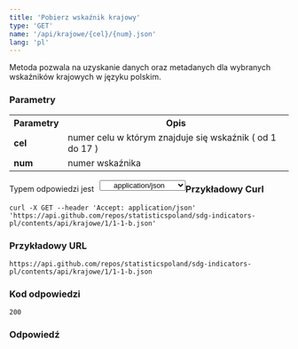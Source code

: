```yaml
---
title: 'Pobierz wskaźnik krajowy'
type: 'GET'
name: '/api/krajowe/{cel}/{num}.json'
lang: 'pl'
---
```


Metoda pozwala na uzyskanie danych oraz metadanych dla wybranych wskaźników krajowych w języku polskim.

### Parametry

<table id='api_table'>
  <tr>
    <th><b>Parametry</b></th>
    <th><b>Opis</b></th>
  </tr>
  <tr>
    <td><b>cel</b></td>
    <td>numer celu w którym znajduje się wskaźnik ( od 1 do 17 )</td>
  </tr>
  <tr>
    <td><b>num</b></td>
    <td>numer wskaźnika</td>
  </tr>
</table>

<p style='float:left;margin-top: 7px;'>Typem odpowiedzi jest</p>
<select style='float:left;padding: 0px 15px;width: 155px;margin-left: 10px;text-align-last: center;'>
  <option>application/json</option>
</select>

<div id='exampleKraj2'>

<h3 id="przykładowy-curl">Przykładowy Curl</h3>

<p><code class="highlighter-rouge">curl -X GET --header 'Accept: application/json' 'https://api.github.com/repos/statisticspoland/sdg-indicators-pl/contents/api/krajowe/1/1-1-b.json'</code></p>

<h3 id="przykładowy-url">Przykładowy URL</h3>

<p><code class="highlighter-rouge">https://api.github.com/repos/statisticspoland/sdg-indicators-pl/contents/api/krajowe/1/1-1-b.json</code></p>

<h3 id="przykładowy-kod-odpowiedzi">Kod odpowiedzi</h3>

<p><code class="highlighter-rouge">200</code></p>

<h3 id="przykładowa-odpowiedź">Odpowiedź</h3>

<p><code class="highlighter-rouge" id="show-data-1-1-b">
</code></p>

</div>

<script>

$.getJSON('https://sdg.gov.pl/api/krajowe/1/1-1-b.json', function(data) {
    $('#show-data-1-1-b').html(JSON.stringify(data, null, 2));
});

</script>
